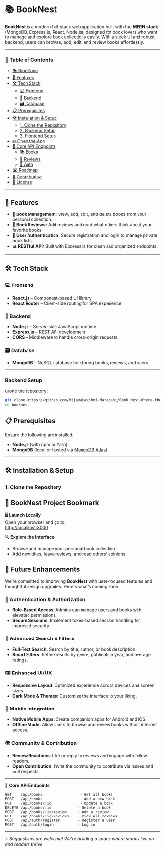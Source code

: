 # 📚 BookNest

**BookNest** is a modern full-stack web application built with the **MERN stack** (MongoDB, Express.js, React, Node.js), designed for book lovers who want to manage and explore book collections easily. With a sleek UI and robust backend, users can browse, add, edit, and review books effortlessly.

---

### 📑 Table of Contents

- [📚 BookNest](#-booknest)
- [🚀 Features](#-features)
- [🛠 Tech Stack](#-tech-stack)
  - [💻 Frontend](#-frontend)
  - [🧠 Backend](#-backend)
  - [🗃️ Database](#️-database)
- [📋 Prerequisites](#-prerequisites)
- [🛠 Installation & Setup](#-installation--setup)
  - [1. Clone the Repository](#1-clone-the-repository)
  - [2. Backend Setup](#2-backend-setup)
  - [3. Frontend Setup](#3-frontend-setup)
- [🌐 Open the App](#-open-the-app)
- [🔗 Core API Endpoints](#-api-endpoints)
  - [📚 Books](#-books)
  - [💬 Reviews](#-reviews)
  - [👤 Auth](#-auth)
- [🛣️ Roadmap](#-roadmap)
- [🤝 Contributing](#-contributing)
- [📃 License](#-license)

---

## 🚀 Features

- **📖 Book Management:** View, add, edit, and delete books from your personal collection.
- **🌟 Book Reviews:** Add reviews and read what others think about your favorite books.
- **🔐 User Authentication:** Secure registration and login to manage private book lists.
- **📊 RESTful API:** Built with Express.js for clean and organized endpoints.

---

## 🛠 Tech Stack

### 💻 Frontend
- **React.js** – Component-based UI library
- **React Router** – Client-side routing for SPA experience

### 🧠 Backend
- **Node.js** – Server-side JavaScript runtime
- **Express.js** – REST API development
- **CORS** – Middleware to handle cross-origin requests

### 🗃️ Database
- **MongoDB** – NoSQL database for storing books, reviews, and users

---

### Backend Setup
Clone the repository:
``` bash
git clone https://github.com/VijayaLakshmi-Maragani/Book_Nest-Where-the-stories-are-nestle/tree/main
cd booknest
```

## 📋 Prerequisites

Ensure the following are installed:

- **Node.js** (with npm or Yarn)
- **MongoDB** (local or hosted via [MongoDB Atlas](https://www.mongodb.com/atlas))

---

## 🛠 Installation & Setup

### 1. Clone the Repository


## 🔖 BookNest Project Bookmark

🖥 **Launch Locally**  
Open your browser and go to:  
[http://localhost:3000](http://localhost:3000)

🔍 **Explore the Interface**  
- Browse and manage your personal book collection  
- Add new titles, leave reviews, and read others’ opinions  

## 🚀 Future Enhancements

We’re committed to improving **BookNest** with user-focused features and thoughtful design upgrades. Here's what’s coming soon:

### 🔐 Authentication & Authorization
- **Role-Based Access**: Admins can manage users and books with elevated permissions.
- **Secure Sessions**: Implement token-based session handling for improved security.

### 🔎 Advanced Search & Filters
- **Full-Text Search**: Search by title, author, or book description.
- **Smart Filters**: Refine results by genre, publication year, and average ratings.

### 🖼 Enhanced UI/UX
- **Responsive Layout**: Optimized experience across devices and screen sizes.
- **Dark Mode & Themes**: Customize the interface to your liking.

### 📱 Mobile Integration
- **Native Mobile Apps**: Create companion apps for Android and iOS.
- **Offline Mode**: Allow users to browse and review books without internet access.

### 🌍 Community & Contribution
- **Review Reactions**: Like or reply to reviews and engage with fellow readers.
- **Open Contribution**: Invite the community to contribute via issues and pull requests.

---

🔗 **Core API Endpoints**  
```http
GET    /api/books                 - Get all books  
POST   /api/books                 - Add a new book  
PUT    /api/books/:id             - Update a book  
DELETE /api/books/:id            - Delete a book  
POST   /api/books/:id/review     - Add a review  
GET    /api/books/:id/reviews    - View all reviews  
POST   /api/auth/register        - Register a user  
POST   /api/auth/login           - Log in

```

---
💡 *Suggestions are welcome! We're building a space where stories live on and readers thrive.*
